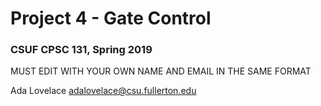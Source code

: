# Project 4 - Gate Control
### CSUF CPSC 131, Spring 2019

MUST EDIT WITH YOUR OWN NAME AND EMAIL IN THE SAME FORMAT

Ada Lovelace adalovelace@csu.fullerton.edu
